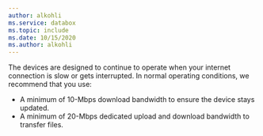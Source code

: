 ```yaml
---
author: alkohli
ms.service: databox  
ms.topic: include
ms.date: 10/15/2020
ms.author: alkohli
---
```


The devices are designed to continue to operate when your internet connection is slow or gets interrupted. In normal operating conditions, we recommend that you use: 

- A minimum of 10-Mbps download bandwidth to ensure the device stays updated.
- A minimum of 20-Mbps dedicated upload and download bandwidth to transfer files.

